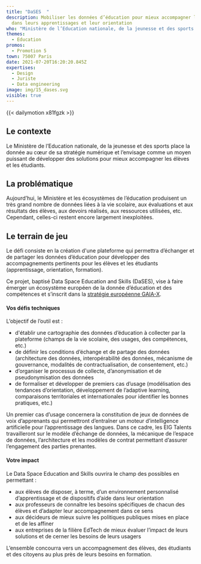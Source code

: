 ```yaml
---
title: "DaSES  "
description: Mobiliser les données d’éducation pour mieux accompagner les élèves
  dans leurs apprentissages et leur orientation
who: "Ministère de l’Education nationale, de la jeunesse et des sports "
themes:
  - Education
promos:
  - Promotion 5
town: 75007 Paris
date: 2021-07-20T16:20:20.845Z
expertises:
  - Design
  - Juriste
  - Data engineering
image: img/15_dases.svg
visible: true
---
```

{{< dailymotion x81fgzk >}}

## Le contexte

Le Ministère de l’Education nationale, de la jeunesse et des sports place la donnée au cœur de sa stratégie numérique et l’envisage comme un moyen puissant de développer des solutions pour mieux accompagner les élèves et les étudiants.

## La problématique

Aujourd’hui, le Ministère et les écosystèmes de l’éducation produisent un très grand nombre de données liées à la vie scolaire, aux évaluations et aux résultats des élèves, aux devoirs réalisés, aux ressources utilisées, etc. Cependant, celles-ci restent encore largement inexploitées.

## Le terrain de jeu

Le défi consiste en la création d'une plateforme qui permettra d’échanger et de partager les données d’éducation pour développer des accompagnements pertinents pour les élèves et les étudiants (apprentissage, orientation, formation).

Ce projet, baptisé Data Space Education and Skills (DaSES), vise à faire émerger un écosystème européen de la donnée d’éducation et des compétences et s’inscrit dans la [stratégie européenne GAIA-X](https://www.data-infrastructure.eu/GAIAX/Navigation/EN/Home/home.html).

#### Vos défis techniques

L’objectif de l’outil est :

* d'établir une cartographie des données d’éducation à collecter par la plateforme (champs de la vie scolaire, des usages, des compétences, etc.)
* de définir les conditions d’échange et de partage des données (architecture des données, interopérabilité des données, mécanisme de gouvernance, modalités de contractualisation, de consentement, etc.)
* d’organiser le processus de collecte, d’anonymisation et de pseudonymisation des données
* de formaliser et développer de premiers cas d’usage (modélisation des tendances d’orientation, développement de l’adaptive learning, comparaisons territoriales et internationales pour identifier les bonnes pratiques, etc.)

Un premier cas d’usage concernera la constitution de jeux de données de voix d’apprenants qui permettront d’entraîner un moteur d’intelligence artificielle pour l’apprentissage des langues. Dans ce cadre, les EIG Talents travailleront sur le modèle d’échange de données, la mécanique de l’espace de données, l’architecture et les modèles de contrat permettant d’assurer l’engagement des parties prenantes.

#### Votre impact 

Le Data Space Education and Skills ouvrira le champ des possibles en permettant :

* aux élèves de disposer, à terme, d’un environnement personnalisé d’apprentissage et de dispositifs d’aide dans leur orientation
* aux professeurs de connaître les besoins spécifiques de chacun des élèves et d’adapter leur accompagnement dans ce sens
* aux décideurs de mieux suivre les politiques publiques mises en place et de les affiner
* aux entreprises de la filière EdTech de mieux évaluer l’impact de leurs solutions et de cerner les besoins de leurs usagers

L’ensemble concourra vers un accompagnement des élèves, des étudiants et des citoyens au plus près de leurs besoins en formation.